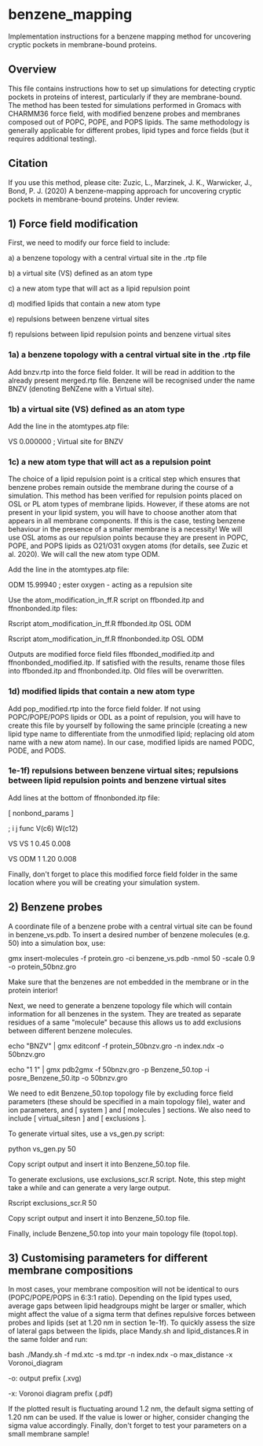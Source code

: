 # benzene_mapping
Implementation instructions for a benzene mapping method for uncovering cryptic pockets in membrane-bound proteins.

## Overview
This file contains instructions how to set up simulations for detecting cryptic pockets in proteins of interest, particularly if they are membrane-bound. The method has been tested for simulations performed in Gromacs with CHARMM36 force field, with modified benzene probes and membranes composed out of POPC, POPE, and POPS lipids. The same methodology is generally applicable for different probes, lipid types and force fields (but it requires additional testing). 

## Citation
If you use this method, please cite: 
Zuzic, L., Marzinek, J. K., Warwicker, J., Bond, P. J. (2020)
A benzene-mapping approach for uncovering cryptic pockets in membrane-bound proteins. Under review.

## 1) Force field modification
First, we need to modify our force field to include: 

a) a benzene topology with a central virtual site in the .rtp file

b) a virtual site (VS) defined as an atom type

c) a new atom type that will act as a lipid repulsion point

d) modified lipids that contain a new atom type

e) repulsions between benzene virtual sites

f) repulsions between lipid repulsion points and benzene virtual sites

### 1a) a benzene topology with a central virtual site in the .rtp file

Add bnzv.rtp into the force field folder. It will be read in addition to the already present merged.rtp file. Benzene will be recognised under the name BNZV (denoting BeNZene with a Virtual site).

### 1b) a virtual site (VS) defined as an atom type
Add the line in the atomtypes.atp file:

VS          0.000000      ; Virtual site for BNZV

### 1c) a new atom type that will act as a repulsion point

The choice of a lipid repulsion point is a critical step which ensures that benzene probes remain outside the membrane during the course of a simulation. This method has been verified for repulsion points placed on OSL or PL atom types of membrane lipids. However, if these atoms are not present in your lipid system, you will have to choose another atom that appears in all membrane components. If this is the case, testing benzene behaviour in the presence of a smaller membrane is a necessity! We will use OSL atoms as our repulsion points because they are present in POPC, POPE, and POPS lipids as O21/O31 oxygen atoms (for details, see Zuzic et al. 2020). We will call the new atom type ODM.

Add the line in the atomtypes.atp file:

ODM     15.99940 ; ester oxygen - acting as a repulsion site

Use the atom_modification_in_ff.R script on ffbonded.itp and ffnonbonded.itp files:

Rscript atom_modification_in_ff.R ffbonded.itp OSL ODM

Rscript atom_modification_in_ff.R ffnonbonded.itp OSL ODM

Outputs are modified force field files ffbonded_modified.itp and ffnonbonded_modified.itp. If satisfied with the results, rename those files into ffbonded.itp and ffnonbonded.itp. Old files will be overwritten.

### 1d) modified lipids that contain a new atom type

Add pop_modified.rtp into the force field folder. If not using POPC/POPE/POPS lipids or ODL as a point of repulsion, you will have to create this file by yourself by following the same principle (creating a new lipid type name to differentiate from the unmodified lipid; replacing old atom name with a new atom name). In our case, modified lipids are named PODC, PODE, and PODS.

### 1e-1f) repulsions between benzene virtual sites; repulsions between lipid repulsion points and benzene virtual sites

Add lines at the bottom of ffnonbonded.itp file:

[ nonbond_params ]

; i     j       func    V(c6)   W(c12)

VS      VS      1       0.45    0.008

VS      ODM     1       1.20    0.008

Finally, don't forget to place this modified force field folder in the same location where you will be creating your simulation system.

## 2) Benzene probes
A coordinate file of a benzene probe with a central virtual site can be found in benzene_vs.pdb. To insert a desired number of benzene molecules (e.g. 50) into a simulation box, use:

gmx insert-molecules -f protein.gro -ci benzene_vs.pdb -nmol 50 -scale 0.9 -o protein_50bnz.gro

Make sure that the benzenes are not embedded in the membrane or in the protein interior!

Next, we need to generate a benzene topology file which will contain information for all benzenes in the system. They are treated as separate residues of a same "molecule" because this allows us to add exclusions between different benzene molecules.

echo "BNZV" | gmx editconf -f protein_50bnzv.gro -n index.ndx -o 50bnzv.gro 

echo "1 1" | gmx pdb2gmx -f 50bnzv.gro -p Benzene_50.top -i posre_Benzene_50.itp -o 50bnzv.gro

We need to edit Benzene_50.top topology file by excluding force field parameters (these should be specified in a main topology file), water and ion parameters, and [ system ] and [ molecules ] sections. We also need to include [ virtual_sitesn ] and [ exclusions ]. 

To generate virtual sites, use a vs_gen.py script:

python vs_gen.py 50

Copy script output and insert it into Benzene_50.top file.

To generate exclusions, use exclusions_scr.R script. Note, this step might take a while and can generate a very large output.

Rscript exclusions_scr.R 50

Copy script output and insert it into Benzene_50.top file.

Finally, include Benzene_50.top into your main topology file (topol.top).

## 3) Customising parameters for different membrane compositions

In most cases, your membrane composition will not be identical to ours (POPC/POPE/POPS in 6:3:1 ratio). Depending on the lipid types used, average gaps between lipid headgroups might be larger or smaller, which might affect the value of a sigma term that defines repulsive forces between probes and lipids (set at 1.20 nm in section 1e-1f). To quickly assess the size of lateral gaps between the lipids, place Mandy.sh and lipid_distances.R in the same folder and run:

bash ./Mandy.sh -f md.xtc -s md.tpr -n index.ndx -o max_distance -x Voronoi_diagram

-o: output prefix (.xvg)

-x: Voronoi diagram prefix (.pdf)

If the plotted result is fluctuating around 1.2 nm, the default sigma setting of 1.20 nm can be used. If the value is lower or higher, consider changing the sigma value accordingly. Finally, don't forget to test your parameters on a small membrane sample!  
